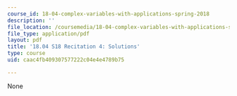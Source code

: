 ```yaml
---
course_id: 18-04-complex-variables-with-applications-spring-2018
description: ''
file_location: /coursemedia/18-04-complex-variables-with-applications-spring-2018/caac4fb409307577222c04e4e4789b75_MIT18_04S18_Recit4-solutions.pdf
file_type: application/pdf
layout: pdf
title: '18.04 S18 Recitation 4: Solutions'
type: course
uid: caac4fb409307577222c04e4e4789b75

---
```

None